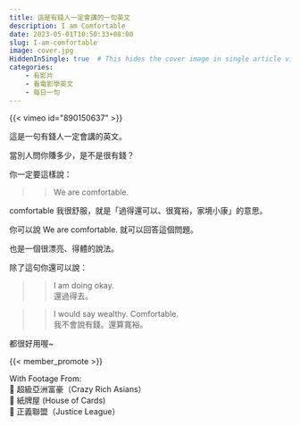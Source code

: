 ```yaml
---
title: 這是有錢人一定會講的一句英文
description: I am Comfortable
date: 2023-05-01T10:50:33+08:00
slug: I-am-comfortable
image: cover.jpg
HiddenInSingle: true  # This hides the cover image in single article view
categories:
    - 有影片
    - 看電影學英文
    - 每日一句
---
```



{{< vimeo id="890150637" >}}

這是一句有錢人一定會講的英文。

當別人問你賺多少，是不是很有錢？

你一定要這樣說：

>> We are comfortable. 

comfortable 我很舒服，就是「過得還可以、很寬裕，家境小康」的意思。

你可以說 We are comfortable. 就可以回答這個問題。

也是一個很漂亮、得體的說法。

除了這句你還可以說：

>> I am doing okay.  
>> 還過得去。

>> I would say wealthy. Comfortable.   
>> 我不會說有錢。還算寬裕。

都很好用喔~

{{< member_promote >}}

With Footage From:   
🎥 超級亞洲富豪（Crazy Rich Asians）  
🎥 紙牌屋 (House of Cards)  
🎥 正義聯盟（Justice League） 

